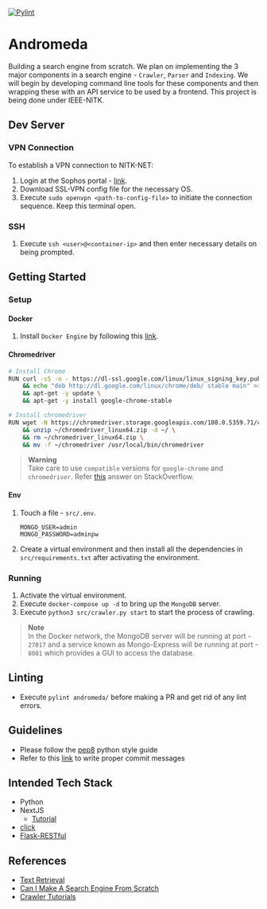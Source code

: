 [![Pylint](https://github.com/Rohan-Kamat/Andromeda/actions/workflows/pylint.yml/badge.svg)](https://github.com/Rohan-Kamat/Andromeda/actions/workflows/pylint.yml)

# Andromeda
Building a search engine from scratch. We plan on implementing the 3 major components in a search engine - `Crawler`, `Parser` and `Indexing`. We will begin by developing command line tools for these components and then wrapping these with an API service to be used by a frontend. This project is being done under IEEE-NITK.

## Dev Server
### VPN Connection
To establish a VPN connection to NITK-NET:
1. Login at the Sophos portal - [link](vpnportal.nitk.ac.in).
2. Download SSL-VPN config file for the necessary OS.
3. Execute `sudo openvpn <path-to-config-file>` to initiate the connection sequence. Keep this terminal open.

### SSH
1. Execute `ssh <user>@<container-ip>` and then enter necessary details on being prompted.

## Getting Started
### Setup
#### Docker
1. Install `Docker Engine` by following this [link](https://docs.docker.com/engine/install/ubuntu/).

#### Chromedriver
```bash
# Install Chrome
RUN curl -sS -o - https://dl-ssl.google.com/linux/linux_signing_key.pub | apt-key add \
    && echo "deb http://dl.google.com/linux/chrome/deb/ stable main" >> /etc/apt/sources.list.d/google-chrome.list \
    && apt-get -y update \
    && apt-get -y install google-chrome-stable

# Install chromedriver
RUN wget -N https://chromedriver.storage.googleapis.com/108.0.5359.71/chromedriver_linux64.zip -P ~/ \
    && unzip ~/chromedriver_linux64.zip -d ~/ \
    && rm ~/chromedriver_linux64.zip \
    && mv -f ~/chromedriver /usr/local/bin/chromedriver
```
> **Warning** <br />
> Take care to use `compatible` versions for `google-chrome` and `chromedriver`. Refer [this](https://stackoverflow.com/a/55266105/15333904) answer on StackOverflow.

#### Env
1. Touch a file - `src/.env`. 
    ```.env
    MONGO_USER=admin
    MONGO_PASSWORD=adminpw
    ```
2. Create a virtual environment and then install all the dependencies in `src/requirements.txt` after activating the environment.

### Running
1. Activate the virtual environment.
2. Execute `docker-compose up -d` to bring up the `MongoDB` server.
3. Execute `python3 src/crawler.py start` to start the process of crawling.

> **Note** <br />
> In the Docker network, the MongoDB server will be running at port - `27017` and a service known as Mongo-Express will be running at port - `8081` which provides a GUI to access the database.

## Linting
- Execute `pylint andromeda/` before making a PR and get rid of any lint errors.

## Guidelines
- Please follow the [pep8](https://peps.python.org/pep-0008/) python style guide
- Refer to this [link](https://cbea.ms/git-commit/) to write proper commit messages

## Intended Tech Stack
- Python
- NextJS
    - [Tutorial](https://youtube.com/playlist?list=PL4cUxeGkcC9g9gP2onazU5-2M-AzA8eBw)
- [click](https://click.palletsprojects.com/en/8.1.x/)
- [Flask-RESTful](https://flask-restful.readthedocs.io/en/latest/)

## References
- [Text Retrieval](https://www.coursera.org/learn/text-retrieval/home/info)
- [Can I Make A Search Engine From Scratch](https://www.youtube.com/watch?v=Mwa4aphsJGI)
- [Crawler Tutorials](https://youtube.com/playlist?list=PL6gx4Cwl9DGA8Vys-f48mAH9OKSUyav0q)
